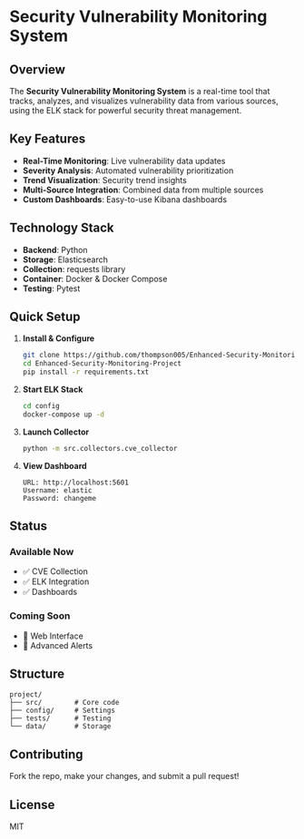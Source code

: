 # Security Vulnerability Monitoring System

## Overview
The **Security Vulnerability Monitoring System** is a real-time tool that tracks, analyzes, and visualizes vulnerability data from various sources, using the ELK stack for powerful security threat management.

## Key Features
- **Real-Time Monitoring**: Live vulnerability data updates
- **Severity Analysis**: Automated vulnerability prioritization
- **Trend Visualization**: Security trend insights
- **Multi-Source Integration**: Combined data from multiple sources
- **Custom Dashboards**: Easy-to-use Kibana dashboards

  
## Technology Stack
- **Backend**: Python
- **Storage**: Elasticsearch
- **Collection**: requests library
- **Container**: Docker & Docker Compose
- **Testing**: Pytest

## Quick Setup

1. **Install & Configure**
   ```bash
   git clone https://github.com/thompson005/Enhanced-Security-Monitoring-Project.git
   cd Enhanced-Security-Monitoring-Project
   pip install -r requirements.txt
   ```

2. **Start ELK Stack**
   ```bash
   cd config
   docker-compose up -d
   ```

3. **Launch Collector**
   ```bash
   python -m src.collectors.cve_collector
   ```

4. **View Dashboard**
   ```
   URL: http://localhost:5601
   Username: elastic
   Password: changeme
   ```

## Status

### Available Now
- ✅ CVE Collection
- ✅ ELK Integration
- ✅ Dashboards

### Coming Soon
- 🚧 Web Interface
- 🚧 Advanced Alerts

## Structure
```
project/
├── src/        # Core code
├── config/     # Settings
├── tests/      # Testing
└── data/       # Storage
```

## Contributing
Fork the repo, make your changes, and submit a pull request!

## License
MIT
